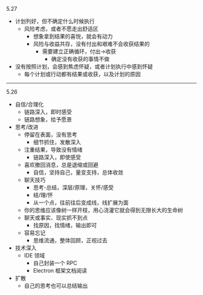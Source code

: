 5.27

- 计划列好，但不确定什么时候执行
  - 风险考虑，或者不愿走出舒适区
    - 想象拿到结果的喜悦，就会有动力
    - 风险与收益共存，没有付出和艰难不会收获结果的
      - 需要建立正确循环，付出->收获
        - 确定没有收获的事情不做
- 没有按照计划，会感到焦虑怀疑，或者计划执行中感到怀疑
  - 每个计划或行动都有结果或收获，以及计划的原因

---

5.26

- 自信/合理化
  - 链路深入，即时感受
  - 链路想象，给予愿景
- 思考/改进
  - 停留在表面，没有思考
    - 细节抓住，发散深入
  - 注重结果，导致没有情绪
    - 链路深入，即使感受
  - 喜欢撤回消息，总是退缩或回避
    - 自信，坚持自己，量变支持，总体收敛
  - 聊天技巧
    - 思考-总结，深层/原理，关怀/感受
    - 结/理/怀
    - 从一个点，往前往后变成线，线扩展为面
  - 你的思维应该像树一样开枝，用心浇灌它就会得到无限长大的生命树
  - 聊天或事实、现实抓不到点
    - 找原因，找情绪，输出即可
  - 容易忘记
    - 思维流通，整体回顾，正视过去
- 技术深入
  - IDE 领域
    - 自己封装一个 RPC
    - Electron 框架文档阅读
- 扩散
  - 自己的思考也可以总结输出
